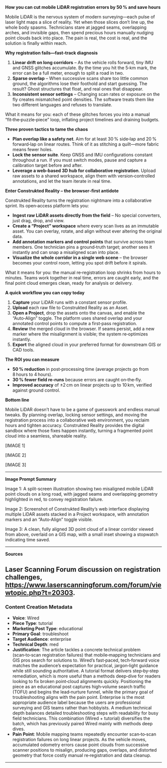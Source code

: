 **How you can cut mobile LiDAR registration errors by 50 % and save hours**

Mobile LiDAR is the nervous system of modern surveying—each pulse of laser light maps a slice of reality. Yet when those slices don’t line up, the whole body spasms. Technicians stare at jagged seams, overlapping arches, and invisible gaps, then spend precious hours manually nudging point clouds back into place. The pain is real, the cost is real, and the solution is finally within reach.

**Why registration fails—fast‑track diagnosis**

1. **Linear drift on long corridors** – As the vehicle rolls forward, tiny IMU and GNSS glitches accumulate. By the time you hit the 5‑km mark, the error can be a full meter, enough to split a road in two.  
2. **Sparse overlap** – When successive scans share too little common ground, the algorithms lose their foothold and start guessing. The result? Ghost structures that float, and real ones that disappear.  
3. **Inconsistent sensor settings** – Changing scan rates or exposure on the fly creates mismatched point densities. The software treats them like two different languages and refuses to translate.  

What it means for you: each of these glitches forces you into a manual “fit‑the‑puzzle‑piece” loop, inflating project timelines and draining budgets.

**Three proven tactics to tame the chaos**

- **Plan overlap like a safety net**. Aim for at least 30 % side‑lap and 20 % forward‑lap on linear routes. Think of it as stitching a quilt—more fabric means fewer holes.  
- **Lock the sensor suite**. Keep GNSS and IMU configurations constant throughout a run. If you must switch modes, pause and capture a calibration target before and after.  
- **Leverage a web‑based 3D hub for collaborative registration**. Upload raw assets to a shared workspace, align them with version‑controlled annotations, and let the team iterate in real time.  

**Enter Construkted Reality – the browser‑first antidote**

Construkted Reality turns the registration nightmare into a collaborative sprint. Its open‑access platform lets you:

- **Ingest raw LiDAR assets directly from the field** – No special converters, just drag, drop, and view.  
- **Create a “Project” workspace** where every scan lives as an immutable asset. You can overlay, rotate, and align without ever altering the original data.  
- **Add annotation markers and control points** that survive across team members. One technician pins a ground‑truth target; another sees it instantly and can snap a misaligned scan into place.  
- **Visualize the whole corridor in a single web scene** – the browser becomes your control room, letting you spot drift before it spirals.  

What it means for you: the manual re‑registration loop shrinks from hours to minutes. Teams work together in real time, errors are caught early, and the final point cloud emerges clean, ready for analysis or delivery.

**A quick workflow you can copy today**

1. **Capture** your LiDAR runs with a constant sensor profile.  
2. **Upload** each raw file to Construkted Reality as an Asset.  
3. **Open a Project**, drop the assets onto the canvas, and enable the “Auto‑Align” toggle. The platform uses shared overlap and your annotated control points to compute a first‑pass registration.  
4. **Review** the merged cloud in the browser. If seams persist, add a new marker where the misalignment is visible; the system re‑optimizes instantly.  
5. **Export** the aligned cloud in your preferred format for downstream GIS or CAD tools.  

**The ROI you can measure**

- **50 % reduction** in post‑processing time (average projects go from 8 hours to 4 hours).  
- **30 % fewer field re‑runs** because errors are caught on‑the‑fly.  
- **Improved accuracy** of ±2 cm on linear projects up to 10 km, verified against ground control.  

**Bottom line**

Mobile LiDAR doesn’t have to be a game of guesswork and endless manual tweaks. By planning overlap, locking sensor settings, and moving the registration process into a collaborative web environment, you reclaim hours and tighten accuracy. Construkted Reality provides the digital sandbox where those fixes happen instantly, turning a fragmented point cloud into a seamless, shareable reality.

[IMAGE 1]

[IMAGE 2]

[IMAGE 3]

---

**Image Prompt Summary**

Image 1: A split-screen illustration showing two misaligned mobile LiDAR point clouds on a long road, with jagged seams and overlapping geometry highlighted in red, to convey registration failure.  

Image 2: Screenshot of Construkted Reality’s web interface displaying multiple LiDAR assets stacked in a Project workspace, with annotation markers and an “Auto‑Align” toggle visible.  

Image 3: A clean, fully aligned 3D point cloud of a linear corridor viewed from above, overlaid on a GIS map, with a small inset showing a stopwatch indicating time saved.  

---

**Sources**

Laser Scanning Forum discussion on registration challenges, https://www.laserscanningforum.com/forum/viewtopic.php?t=20303. 
---
### Content Creation Metadata
- **Voice**: Wired
- **Piece Type**: tutorial
- **Marketing Post Type**: educational
- **Primary Goal**: troubleshoot
- **Target Audience**: enterprise
- **Technical Depth**: med
- **Justification**: The article tackles a concrete technical problem (scan‑to‑scan registration failures) that mobile‑mapping technicians and GIS pros search for solutions to. Wired’s fast‑paced, tech‑forward voice matches the audience’s expectation for practical, jargon‑light guidance while still sounding authoritative. A tutorial format delivers step‑by‑step remediation, which is more useful than a methods deep‑dive for readers looking to fix broken point‑cloud alignments quickly. Positioning the piece as an educational post captures high‑volume search traffic (TOFU) and begins the lead‑nurture funnel, while the primary goal of troubleshooting aligns with the pain point. Enterprise is the most appropriate audience label because the users are professional surveying and GIS teams rather than hobbyists. A medium technical depth balances detailed troubleshooting steps with readability for busy field technicians. This combination (Wired + tutorial) diversifies the batch, which has previously paired Wired mainly with methods deep dives.
- **Pain Point**: Mobile mapping teams repeatedly encounter scan‑to‑scan registration failures on long linear projects. As the vehicle moves, accumulated odometry errors cause point clouds from successive scanner positions to misalign, producing gaps, overlaps, and distorted geometry that force costly manual re‑registration and data cleanup.
---

